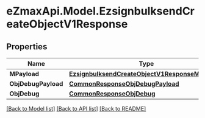 
# eZmaxApi.Model.EzsignbulksendCreateObjectV1Response

## Properties

Name | Type | Description | Notes
------------ | ------------- | ------------- | -------------
**MPayload** | [**EzsignbulksendCreateObjectV1ResponseMPayload**](EzsignbulksendCreateObjectV1ResponseMPayload.md) |  | 
**ObjDebugPayload** | [**CommonResponseObjDebugPayload**](CommonResponseObjDebugPayload.md) |  | [optional] 
**ObjDebug** | [**CommonResponseObjDebug**](CommonResponseObjDebug.md) |  | [optional] 

[[Back to Model list]](../README.md#documentation-for-models)
[[Back to API list]](../README.md#documentation-for-api-endpoints)
[[Back to README]](../README.md)


